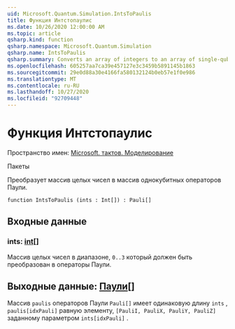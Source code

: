 ```yaml
---
uid: Microsoft.Quantum.Simulation.IntsToPaulis
title: Функция Интстопаулис
ms.date: 10/26/2020 12:00:00 AM
ms.topic: article
qsharp.kind: function
qsharp.namespace: Microsoft.Quantum.Simulation
qsharp.name: IntsToPaulis
qsharp.summary: Converts an array of integers to an array of single-qubit Pauli operators.
ms.openlocfilehash: 605257aa7ca39e457127e3c3459b5891145b1863
ms.sourcegitcommit: 29e0d88a30e4166fa580132124b0eb57e1f0e986
ms.translationtype: MT
ms.contentlocale: ru-RU
ms.lasthandoff: 10/27/2020
ms.locfileid: "92709448"
---
```

# <a name="intstopaulis-function"></a>Функция Интстопаулис

Пространство имен: [Microsoft. тактов. Моделирование](xref:Microsoft.Quantum.Simulation)

Пакеты [](https://nuget.org/packages/)


Преобразует массив целых чисел в массив однокубитных операторов Паули.

```qsharp
function IntsToPaulis (ints : Int[]) : Pauli[]
```


## <a name="input"></a>Входные данные

### <a name="ints--int"></a>ints: [int](xref:microsoft.quantum.lang-ref.int)[]

Массив целых чисел в диапазоне, `0..3`  который должен быть преобразован в операторы Паули.



## <a name="output--pauli"></a>Выходные данные: [Паули](xref:microsoft.quantum.lang-ref.pauli)[]

Массив `paulis` операторов Паули `Pauli[]` имеет одинаковую длину `ints` , `paulis[idxPauli]` равную элементу, `[PauliI, PauliX, PauliY, PauliZ]` заданному параметром `ints[idxPauli]` .